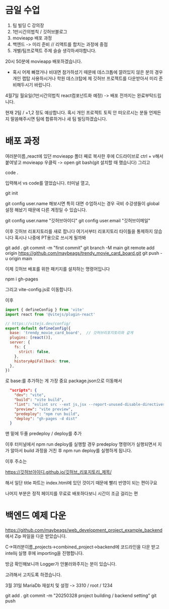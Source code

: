 # 금일 수업

1. 팀 빌딩 C 강의장
2. 1만시간의법칙 / 깃허브블로그
3. movieapp 배포 과정
4. 백엔드 -> 미리 준비 // 리액트를 합치는 과정에 중점
5. 개별/팀프로젝트 주제 슬슬 생각하셔야합니다.

20시 50분에 movieapp 배포하겠습니다.
* 혹시 어제 빠졌거나 비대면 참가하셨기 때문에 데스크톱에 깔려있지 않은 분의 경우 개인 랩탑 사용하시거나 학원 데스크탑에 제 깃허브 프로젝트를 다운받아서 미리 준비해두시기 바랍니다.

4월7일 월요일(1만시간의법칙 react컴포넌트화 예정) -> 배포 전까지는 완료부탁드립니다.

현재 2팀 / +1,2 정도 예상합니다. 혹시 개인 프로젝트 토픽 안 떠오르시는 분들 언제든지 말씀해주시면 팀에 합류하거나 새 팀 빌딩하겠습니다.


# 배포 과정

여러분이름_react에 있던 movieapp 폴더 째로 복사한 후에
C드라이브로 ctrl + v해서 붙여넣고
movieapp 우클릭 -> open git bash(git 설치할 때 했습니다)
그리고

code .

입력해서 vs code를 열었습니다.
터미널 열고, 

git init

git config user.name 해보시면 특히 대면 수업하시는 경우 국비 수강생들이 global 설정 해놨기 때문에 다른 계정일 수 있습니다.

git config user.name "깃허브아이디"
git config user.email "깃허브이메일"

이후 깃허브 리포지토리를 새로 팝니다
여기서부터 리포지토리 타이틀을 통제하지 않습니다 혹시나 나중에 PT용으로 쓰시게 될까봐

git add .
git commit -m "first commit"
git branch -M main
git remote add origin https://github.com/maybeags/trendy_movie_card_board.git
git push -u origin main

이제 깃허브 배포를 위한 패키지를 설치하는 명령어입니다

npm i gh-pages

그리고 vite-config.js로 이동합니다.

이후

```js
import { defineConfig } from 'vite'
import react from '@vitejs/plugin-react'

// https://vitejs.dev/config/
export default defineConfig({
  base: 'trendy_movie_card_board',  // 깃허브리포지토리와 같게
  plugins: [react()],
  server: {
    fs: {
      strict: false,
    },
    historyApiFallback: true,
  },
})
```
로 base:를 추가하는 게 가장 중요
package.json으로 이동해서

```json
  "scripts": {
    "dev": "vite",
    "build": "vite build",
    "lint": "eslint src --ext js,jsx --report-unused-disable-directives --max-warnings 0",
    "preview": "vite preview",
    "predeploy": "npm run build",
    "deploy": "gh-pages -d dist"
  }
```
맨 밑에 두줄 predeploy / deploy를 추가

이후 터미널에서
npm run deploy를 실행할 경우
predeploy 명령어가 실행되면서 지가 알아서 build 과정을 거친 후
npm run deploy를 실행하게 됩니다.

이후 주소는


https://깃허브아이디.github.io/깃허브_리포지토리_제목/

해서 일단 title 파트는 index.html에 있던 것이기 때문에 빨리 반영이 되는 편이구요

나머지 부분은 정적 페이지를 무료로 배포하다보니 시간이 조금 걸리는 편

# 백엔드 예제 다운

https://github.com/maybeags/web_development_project_example_backend
에서 Zip 파일을 다운 받았습니다.

C->여러분이름_projects->combined_project->backend에 코드라인을 다운 받고
intellij 실행 후에
importing을 진행합니다.

방금 확인해보니까 Logger가 안불러와주지는 분이 있습니다.

고려해서 고치도록 하겠습니다.

3월 31일 MariaDb 재설치 및 설정 -> 3310 / root / 1234

git add .
git commit -m "20250328 project building / backend setting"
git push